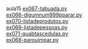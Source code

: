 aula15 
<a href='https://gabrielryanft.github.io/learning/cursoemvideo/python/exerciciospython/aula15/ex067-tabuada.py/' target='_blank' rel='next'>ex067-tabuada.py</a><br/>
<a href='https://gabrielryanft.github.io/learning/cursoemvideo/python/exerciciospython/aula15/ex066-digumnum999pparar.py/' target='_blank' rel='next'>ex066-digumnum999pparar.py</a><br/>
<a href='https://gabrielryanft.github.io/learning/cursoemvideo/python/exerciciospython/aula15/ex070-listadeprodutos.py/' target='_blank' rel='next'>ex070-listadeprodutos.py</a><br/>
<a href='https://gabrielryanft.github.io/learning/cursoemvideo/python/exerciciospython/aula15/ex069-listadepessoas.py/' target='_blank' rel='next'>ex069-listadepessoas.py</a><br/>
<a href='https://gabrielryanft.github.io/learning/cursoemvideo/python/exerciciospython/aula15/ex071-quabtascedulas.py/' target='_blank' rel='next'>ex071-quabtascedulas.py</a><br/>
<a href='https://gabrielryanft.github.io/learning/cursoemvideo/python/exerciciospython/aula15/ex068-parouimpar.py/' target='_blank' rel='next'>ex068-parouimpar.py</a><br/>
